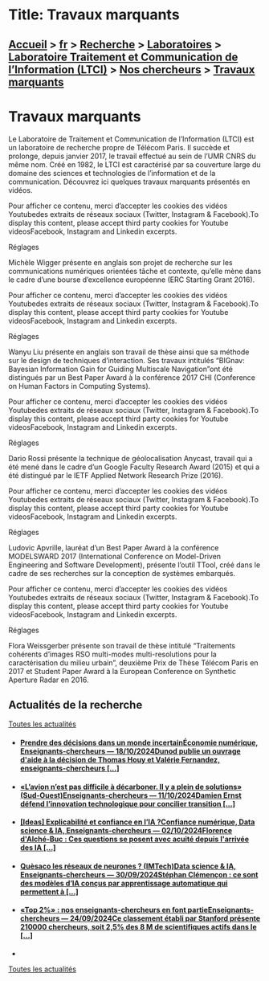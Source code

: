 # Title: Travaux marquants

## [Accueil](https://www.telecom-paris.fr "https://www.telecom-paris.fr") > [fr](https://www.telecom-paris.fr/fr "fr") > [Recherche](https://www.telecom-paris.fr/fr/recherche "Recherche") > [Laboratoires](https://www.telecom-paris.fr/fr/recherche/labos "Laboratoires") > [Laboratoire Traitement et Communication de l’Information (LTCI)](https://www.telecom-paris.fr/fr/recherche/labos/traitement-information-ltci "Laboratoire Traitement et Communication de l’Information \(LTCI\)") > [Nos chercheurs](https://www.telecom-paris.fr/fr/recherche/labos/traitement-information-ltci/nos-chercheurs "Nos chercheurs") > [Travaux marquants](https://www.telecom-paris.fr/fr/recherche/labos/traitement-information-ltci/nos-chercheurs/travaux-marquants)

[](https://www.telecom-paris.fr/fr/accueil)

# Travaux marquants

Le Laboratoire de Traitement et Communication de l’Information (LTCI) est un
laboratoire de recherche propre de Télécom Paris. Il succède et prolonge,
depuis janvier 2017, le travail effectué au sein de l’UMR CNRS du même nom.
Créé en 1982, le LTCI est caractérisé par sa couverture large du domaine des
sciences et technologies de l’information et de la communication. Découvrez
ici quelques travaux marquants présentés en vidéos.

Pour afficher ce contenu, merci d’accepter les cookies des vidéos Youtubedes
extraits de réseaux sociaux (Twitter, Instagram & Facebook).To display this
content, please accept third party cookies for Youtube videosFacebook,
Instagram and Linkedin excerpts.

Réglages

Michèle Wigger présente en anglais son projet de recherche sur les
communications numériques orientées tâche et contexte, qu’elle mène dans le
cadre d’une bourse d’excellence européenne (ERC Starting Grant 2016).

Pour afficher ce contenu, merci d’accepter les cookies des vidéos Youtubedes
extraits de réseaux sociaux (Twitter, Instagram & Facebook).To display this
content, please accept third party cookies for Youtube videosFacebook,
Instagram and Linkedin excerpts.

Réglages

Wanyu Liu présente en anglais son travail de thèse ainsi que sa méthode sur le
design de techniques d’interaction. Ses travaux intitulés “BIGnav: Bayesian
Information Gain for Guiding Multiscale Navigation”ont été distingués par un
Best Paper Award à la conférence 2017 CHI (Conference on Human Factors in
Computing Systems).

Pour afficher ce contenu, merci d’accepter les cookies des vidéos Youtubedes
extraits de réseaux sociaux (Twitter, Instagram & Facebook).To display this
content, please accept third party cookies for Youtube videosFacebook,
Instagram and Linkedin excerpts.

Réglages

Dario Rossi présente la technique de géolocalisation Anycast, travail qui a
été mené dans le cadre d’un Google Faculty Research Award (2015) et qui a été
distingué par le IETF Applied Network Research Prize (2016).

Pour afficher ce contenu, merci d’accepter les cookies des vidéos Youtubedes
extraits de réseaux sociaux (Twitter, Instagram & Facebook).To display this
content, please accept third party cookies for Youtube videosFacebook,
Instagram and Linkedin excerpts.

Réglages

Ludovic Apvrille, lauréat d’un Best Paper Award à la conférence MODELSWARD
2017 (International Conference on Model-Driven Engineering and Software
Development), présente l’outil TTool, créé dans le cadre de ses recherches sur
la conception de systèmes embarqués.

Pour afficher ce contenu, merci d’accepter les cookies des vidéos Youtubedes
extraits de réseaux sociaux (Twitter, Instagram & Facebook).To display this
content, please accept third party cookies for Youtube videosFacebook,
Instagram and Linkedin excerpts.

Réglages

Flora Weissgerber présente son travail de thèse intitulé “Traitements
cohérents d’images RSO multi-modes multi-resolutions pour la caractérisation
du milieu urbain”, deuxième Prix de Thèse Télécom Paris en 2017 et Student
Paper Award à la European Conference on Synthetic Aperture Radar en 2016.

## Actualités de la recherche

[Toutes les actualités](https://www.telecom-paris.fr/news/newsroom "Toutes les
actualités")

  * #### [Prendre des décisions dans un monde incertainÉconomie numérique, Enseignants-chercheurs — 18/10/2024Dunod publie un ouvrage d'aide à la décision de Thomas Houy et Valérie Fernandez, enseignants-chercheurs [...]](https://www.telecom-paris.fr/decisions-incertain-livre-fernandez-houy-dunod "Prendre des décisions dans un monde incertain")
  * #### [«L’avion n’est pas difficile à décarboner. Il y a plein de solutions» (Sud-Ouest)Enseignants-chercheurs — 11/10/2024Damien Ernst défend l’innovation technologique pour concilier transition [...]](https://www.telecom-paris.fr/aeronautique-decarbonee-solutions-sud-ouest "«L’avion n’est pas difficile à décarboner. Il y a plein de solutions» \(Sud-Ouest\)")
  * #### [[Ideas] Explicabilité et confiance en l’IA ?Confiance numérique, Data science & IA, Enseignants-chercheurs — 02/10/2024Florence d'Alché-Buc : Ces questions se posent avec acuité depuis l'arrivée des IA [...]](https://www.telecom-paris.fr/fr/ideas/explicabilite-confiance-intelligence-artificielle "\[Ideas\] Explicabilité et confiance en l’IA ?")
  * #### [Quèsaco les réseaux de neurones ? (IMTech)Data science & IA, Enseignants-chercheurs — 30/09/2024Stéphan Clémençon : ce sont des modèles d’IA conçus par apprentissage automatique qui permettent à [...]](https://www.telecom-paris.fr/reseaux-neurones-imtech "Quèsaco les réseaux de neurones ? \(IMTech\)")
  * #### [«Top 2%» : nos enseignants-chercheurs en font partieEnseignants-chercheurs — 24/09/2024Ce classement établi par Stanford présente 210000 chercheurs, soit 2,5% des 8 M de scientifiques actifs dans le [...]](https://www.telecom-paris.fr/top-2p100-nos-enseignants-chercheurs "«Top 2%» : nos enseignants-chercheurs en font partie")
  * 

[Toutes les actualités](https://www.telecom-paris.fr/news/newsroom "Toutes les
actualités")


